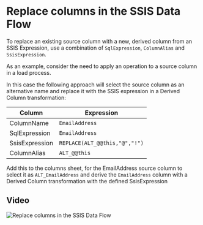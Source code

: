 # Replace columns in the SSIS Data Flow

To replace an existing source column with a new, derived column from an SSIS Expression, use a combination of `SqlExpression`, `ColumnAlias` and `SsisExpression`.

As an example, consider the need to apply an operation to a source column in a load process.

In this case the following approach will select the source column as an alternative name and replace it with the SSIS expression in a Derived Column transformation:

|Column           |Expression                       |
|---              |---                              |
|ColumnName       |`EmailAddress`                   |
|SqlExpression    |`EmailAddress`                   |
|SsisExpression   |`REPLACE(ALT_@@this,"@","!")`    |
|ColumnAlias      |`ALT_@@this`                     |

Add this to the columns sheet, for the EmailAddress source column to select it as `ALT_EmailAddress` and derive the `EmailAddress` column with a Derived Column transformation with the defined SsisExpression

## Video

![Replace columns in the SSIS Data Flow](https://www.youtube.com/watch?v=<TBA>?rel=0&autoplay=0)
